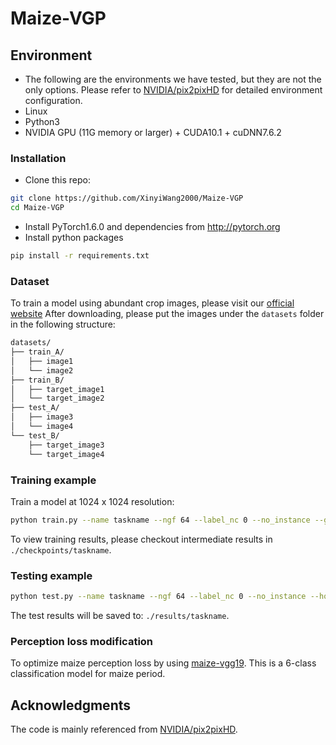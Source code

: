 # Maize-VGP

## Environment
- The following are the environments we have tested, but they are not the only options. Please refer to [NVIDIA/pix2pixHD](https://github.com/NVIDIA/pix2pixHD) for detailed environment configuration.
- Linux
- Python3
- NVIDIA GPU (11G memory or larger) + CUDA10.1 + cuDNN7.6.2


### Installation
- Clone this repo:
```bash
git clone https://github.com/XinyiWang2000/Maize-VGP
cd Maize-VGP
```
- Install PyTorch1.6.0 and dependencies from http://pytorch.org
- Install python packages
```bash
pip install -r requirements.txt
```


### Dataset
To train a model using abundant crop images, please visit our [official website](http://plantphenomics.hzau.edu.cn/journalism)
After downloading, please put the images under the `datasets` folder in the following structure:
```bash
datasets/
├── train_A/
│   ├── image1
│   └── image2
├── train_B/
│   ├── target_image1
│   └── target_image2
├── test_A/
│   ├── image3
│   └── image4
└── test_B/
    ├── target_image3
    └── target_image4
```


### Training example
Train a model at 1024 x 1024 resolution:
```bash
python train.py --name taskname --ngf 64 --label_nc 0 --no_instance --gpu_ids 0 --fineSize 1024 --dataroot ./datasets --nThreads 4 --tf_log --display_winsize 1024 --resize_or_crop resize_or_crop --batchSize 1 --save_epoch_freq 10
```
To view training results, please checkout intermediate results in `./checkpoints/taskname`.


### Testing example
```bash
python test.py --name taskname --ngf 64 --label_nc 0 --no_instance --how_many 20 --dataroot ./datasets --gpu_ids 0 --which_epoch 100
```
The test results will be saved to: `./results/taskname`.


### Perception loss modification
To optimize maize perception loss by using [maize-vgg19](https://drive.google.com/file/d/12hgENj8sAnJzZJfy_OvbDGXFQiHW4Xps/view?usp=drive_link). This is a 6-class classification model for maize period.

## Acknowledgments
The code is mainly referenced from [NVIDIA/pix2pixHD](https://github.com/NVIDIA/pix2pixHD).
